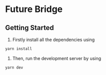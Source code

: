 # Future Bridge

## Getting Started

1. Firstly install all the dependencies using

```bash
yarn install
```

1. Then, run the development server by using

```bash
yarn dev
```

